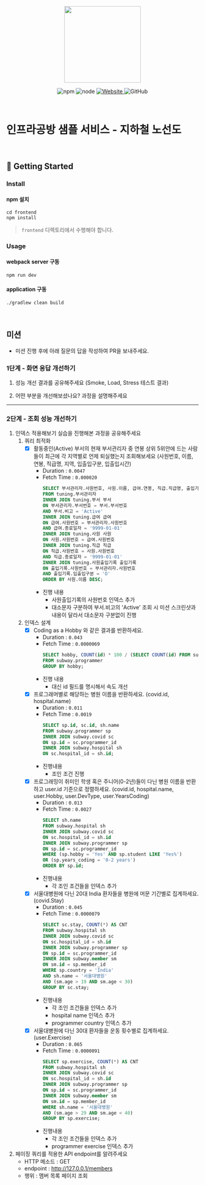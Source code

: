 <p align="center">
    <img width="200px;" src="https://raw.githubusercontent.com/woowacourse/atdd-subway-admin-frontend/master/images/main_logo.png"/>
</p>
<p align="center">
  <img alt="npm" src="https://img.shields.io/badge/npm-%3E%3D%205.5.0-blue">
  <img alt="node" src="https://img.shields.io/badge/node-%3E%3D%209.3.0-blue">
  <a href="https://edu.nextstep.camp/c/R89PYi5H" alt="nextstep atdd">
    <img alt="Website" src="https://img.shields.io/website?url=https%3A%2F%2Fedu.nextstep.camp%2Fc%2FR89PYi5H">
  </a>
  <img alt="GitHub" src="https://img.shields.io/github/license/next-step/atdd-subway-service">
</p>

<br>

# 인프라공방 샘플 서비스 - 지하철 노선도

<br>

## 🚀 Getting Started

### Install
#### npm 설치
```
cd frontend
npm install
```
> `frontend` 디렉토리에서 수행해야 합니다.

### Usage
#### webpack server 구동
```
npm run dev
```
#### application 구동
```
./gradlew clean build
```
<br>

## 미션

* 미션 진행 후에 아래 질문의 답을 작성하여 PR을 보내주세요.

### 1단계 - 화면 응답 개선하기
1. 성능 개선 결과를 공유해주세요 (Smoke, Load, Stress 테스트 결과)

2. 어떤 부분을 개선해보셨나요? 과정을 설명해주세요

---

### 2단계 - 조회 성능 개선하기
1. 인덱스 적용해보기 실습을 진행해본 과정을 공유해주세요
   1. 쿼리 최적화
      - [X] 활동중인(Active) 부서의 현재 부서관리자 중 연봉 상위 5위안에 드는 사람들이 최근에 각 지역별로 언제 퇴실했는지 조회해보세요
         (사원번호, 이름, 연봉, 직급명, 지역, 입출입구분, 입출입시간)
        - Duration : `0.0047`
        - Fetch Time : `0.000020`
          ```sql
          SELECT 부서관리자.사원번호, 사원.이름, 급여.연봉, 직급.직급명, 출입기록.지역, 출입기록.입출입시간, 출입기록.입출입구분
          FROM tuning.부서관리자
          INNER JOIN tuning.부서 부서
          ON 부서관리자.부서번호 = 부서.부서번호
          AND 부서.비고 = 'Active'
          INNER JOIN tuning.급여 급여
          ON 급여.사원번호 = 부서관리자.사원번호
          AND 급여.종료일자 = '9999-01-01'
          INNER JOIN tuning.사원 사원
          ON 사원.사원번호 = 급여.사원번호
          INNER JOIN tuning.직급 직급
          ON 직급.사원번호 = 사원.사원번호
          AND 직급.종료일자 = '9999-01-01'
          INNER JOIN tuning.사원출입기록 출입기록
          ON 출입기록.사원번호 = 부서관리자.사원번호
          AND 출입기록.입출입구분 = 'O'
          ORDER BY 사원.이름 DESC;
          ```
        - 진행 내용
          - 사원출입기록의 사원번호 인덱스 추가
          - 대소문자 구분하여 부서.비고의 'Active' 조회 시 미션 스크린샷과 내용이 달라서 대소문자 구분없이 진행
   2. 인덱스 설계
      - [X] Coding as a Hobby 와 같은 결과를 반환하세요.
        - Duration : `0.043`
        - Fetch Time : `0.0000069`
          ```sql
          SELECT hobby, COUNT(id) * 100 / (SELECT COUNT(id) FROM subway.programmer) AS RATE
          FROM subway.programmer
          GROUP BY hobby;
          ```
        - 진행 내용
          * 대신 id 필드를 명시해서 속도 개선
      - [X] 프로그래머별로 해당하는 병원 이름을 반환하세요. (covid.id, hospital.name)
        - Duration : `0.011`
        - Fetch Time : `0.0019`
          ```sql
          SELECT sp.id, sc.id, sh.name
          FROM subway.programmer sp
          INNER JOIN subway.covid sc
          ON sp.id = sc.programmer_id
          INNER JOIN subway.hospital sh
          ON sc.hospital_id = sh.id;
          ```
        - 진행내용
          - 조인 조건 진행
      - [X] 프로그래밍이 취미인 학생 혹은 주니어(0-2년)들이 다닌 병원 이름을 반환하고 user.id 기준으로 정렬하세요. (covid.id, hospital.name, user.Hobby, user.DevType, user.YearsCoding)
        - Duration : `0.013`
        - Fetch Time : `0.0027`
          ```sql
          SELECT sh.name
          FROM subway.hospital sh
          INNER JOIN subway.covid sc
          ON sc.hospital_id = sh.id
          INNER JOIN subway.programmer sp
          ON sp.id = sc.programmer_id
          WHERE (sp.hobby = 'Yes' AND sp.student LIKE 'Yes%')
          OR (sp.years_coding = '0-2 years')
          ORDER BY sp.id;
          ```
        - 진행내용
            - 각 조인 조건들을 인덱스 추가
      - [X] 서울대병원에 다닌 20대 India 환자들을 병원에 머문 기간별로 집계하세요. (covid.Stay)
        - Duration : `0.045`
        - Fetch Time : `0.0000079`
          ```sql
          SELECT sc.stay, COUNT(*) AS CNT
          FROM subway.hospital sh
          INNER JOIN subway.covid sc
          ON sc.hospital_id = sh.id
          INNER JOIN subway.programmer sp
          ON sp.id = sc.programmer_id
          INNER JOIN subway.member sm
          ON sm.id = sp.member_id
          WHERE sp.country = 'India'
          AND sh.name = '서울대병원'
          AND (sm.age > 19 AND sm.age < 30)
          GROUP BY sc.stay;
          ```
        - 진행내용
          - 각 조인 조건들을 인덱스 추가
          - hospital name 인덱스 추가
          - programmer country 인덱스 추가
      - [X] 서울대병원에 다닌 30대 환자들을 운동 횟수별로 집계하세요. (user.Exercise)
        - Duration : `0.065`
        - Fetch Time : `0.0000091`
          ```sql
          SELECT sp.exercise, COUNT(*) AS CNT
          FROM subway.hospital sh
          INNER JOIN subway.covid sc
          ON sc.hospital_id = sh.id
          INNER JOIN subway.programmer sp
          ON sp.id = sc.programmer_id
          INNER JOIN subway.member sm
          ON sm.id = sp.member_id
          WHERE sh.name = '서울대병원'
          AND (sm.age > 29 AND sm.age < 40)
          GROUP BY sp.exercise;
          ```
        - 진행내용
            - 각 조인 조건들을 인덱스 추가
            - programmer exercise 인덱스 추가
2. 페이징 쿼리를 적용한 API endpoint를 알려주세요
   - HTTP 메소드 : GET 
   - endpoint : http://127.0.0.1/members
   - 행위 : 멤버 목록 페이지 조회
